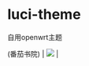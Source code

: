 # luci-theme
自用openwrt主题


(番茄书院) | [![](https://img.shields.io/badge/下载-链接-blueviolet.svg?logo=hack-the-box)](http//doubi.tk) |
